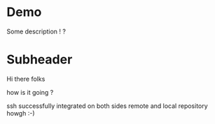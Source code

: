 # Demo


Some description !  ?

# Subheader

Hi there folks


how is it going ?

ssh successfully integrated on both sides  remote and local repository
howgh :-)
